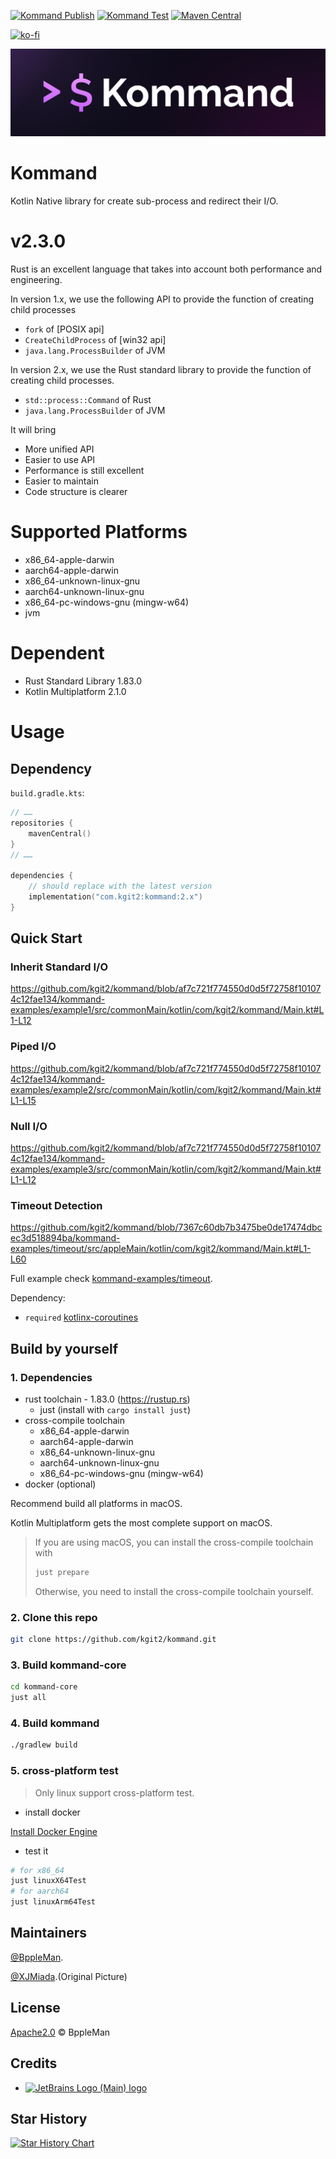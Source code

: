 [![Kommand Publish](https://github.com/kgit2/kommand/actions/workflows/kommand%20publish.yml/badge.svg)](https://github.com/kgit2/kommand/actions/workflows/kommand%20publish.yml)
[![Kommand Test](https://github.com/kgit2/kommand/actions/workflows/kommand%20test.yml/badge.svg?branch=main)](https://github.com/kgit2/kommand/actions/workflows/kommand%20test.yml)
[![Maven Central](https://maven-badges.herokuapp.com/maven-central/com.kgit2/kommand/badge.svg)](https://maven-badges.herokuapp.com/maven-central/com.kgit2/kommand)


[![ko-fi](https://ko-fi.com/img/githubbutton_sm.svg)](https://ko-fi.com/B0B2SNCVJ)

![logo](https://raw.githubusercontent.com/floater-git/Artist/main/kommand/logo.png)

# Kommand

Kotlin Native library for create sub-process and redirect their I/O.

# v2.3.0

Rust is an excellent language that takes into account both performance and engineering.

In version 1.x, we use the following API to provide the function of creating child processes

- `fork` of [POSIX api]
- `CreateChildProcess` of [win32 api]
- `java.lang.ProcessBuilder` of JVM

In version 2.x, we use the Rust standard library to provide the function of creating child processes.

- `std::process::Command` of Rust
- `java.lang.ProcessBuilder` of JVM

It will bring

- More unified API
- Easier to use API
- Performance is still excellent
- Easier to maintain
- Code structure is clearer

# Supported Platforms

- x86_64-apple-darwin
- aarch64-apple-darwin
- x86_64-unknown-linux-gnu
- aarch64-unknown-linux-gnu
- x86_64-pc-windows-gnu (mingw-w64)
- jvm

# Dependent

- Rust Standard Library 1.83.0
- Kotlin Multiplatform 2.1.0

# Usage

## Dependency

`build.gradle.kts`:

```kotlin
// ……
repositories {
    mavenCentral()
}
// ……

dependencies {
    // should replace with the latest version
    implementation("com.kgit2:kommand:2.x")
}

```

## Quick Start

### Inherit Standard I/O

https://github.com/kgit2/kommand/blob/af7c721f774550d0d5f72758f101074c12fae134/kommand-examples/example1/src/commonMain/kotlin/com/kgit2/kommand/Main.kt#L1-L12


### Piped I/O

https://github.com/kgit2/kommand/blob/af7c721f774550d0d5f72758f101074c12fae134/kommand-examples/example2/src/commonMain/kotlin/com/kgit2/kommand/Main.kt#L1-L15


### Null I/O

https://github.com/kgit2/kommand/blob/af7c721f774550d0d5f72758f101074c12fae134/kommand-examples/example3/src/commonMain/kotlin/com/kgit2/kommand/Main.kt#L1-L12

### Timeout Detection

https://github.com/kgit2/kommand/blob/7367c60db7b3475be0de17474dbcec3d518894ba/kommand-examples/timeout/src/appleMain/kotlin/com/kgit2/kommand/Main.kt#L1-L60

Full example check [kommand-examples/timeout](kommand-examples/timeout).

Dependency:

- `required` [kotlinx-coroutines](https://github.com/Kotlin/kotlinx.coroutines)

## Build by yourself

### 1. Dependencies

- rust toolchain - 1.83.0 (https://rustup.rs)
  - just (install with `cargo install just`)
- cross-compile toolchain
  - x86_64-apple-darwin
  - aarch64-apple-darwin
  - x86_64-unknown-linux-gnu
  - aarch64-unknown-linux-gnu
  - x86_64-pc-windows-gnu (mingw-w64)
- docker (optional)

Recommend build all platforms in macOS. 

Kotlin Multiplatform gets the most complete support on macOS.

> If you are using macOS, you can install the cross-compile toolchain with
> ```bash
> just prepare
> ```
> Otherwise, you need to install the cross-compile toolchain yourself.

### 2. Clone this repo

```bash
git clone https://github.com/kgit2/kommand.git
```
### 3. Build kommand-core

```bash
cd kommand-core
just all
```

### 4. Build kommand

```bash
./gradlew build
```

### 5. cross-platform test

> Only linux support cross-platform test.

* install docker

[Install Docker Engine](https://docs.docker.com/engine/install/)

* test it

```bash
# for x86_64
just linuxX64Test
# for aarch64
just linuxArm64Test
```

## Maintainers

[@BppleMan](https://github.com/BppleMan).

[@XJMiada](https://github.com/XJMiada).(Original Picture)

## License

[Apache2.0](LICENSE) © BppleMan

## Credits

- [![JetBrains Logo (Main) logo](https://resources.jetbrains.com/storage/products/company/brand/logos/jb_beam.svg)](https://jb.gg/OpenSourceSupport)

## Star History

[![Star History Chart](https://api.star-history.com/svg?repos=kgit2/kommand&type=Date&theme=dark)](https://star-history.com/#kgit2/kommand&Date)
